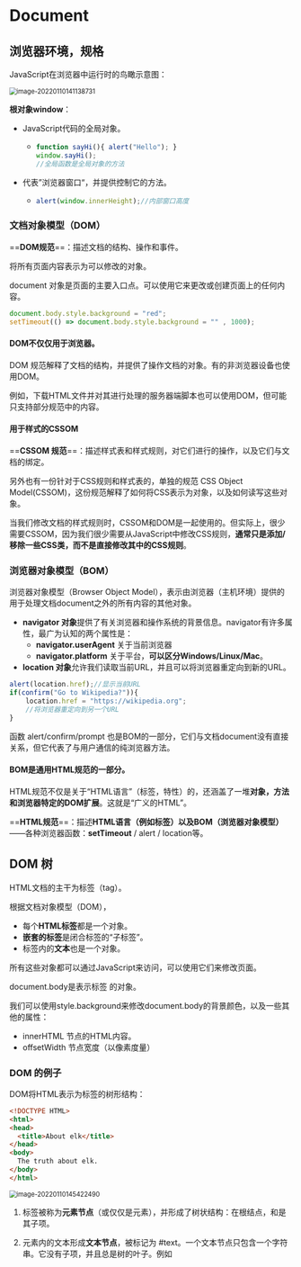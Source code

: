 # Document

## 浏览器环境，规格

JavaScript在浏览器中运行时的鸟瞰示意图：

<img src="C:\Users\Zirina\AppData\Roaming\Typora\typora-user-images\image-20220110141138731.png" alt="image-20220110141138731" style="zoom:80%;" />

**根对象window**：

- JavaScript代码的全局对象。

  - ```js
    function sayHi(){ alert("Hello"); }
    window.sayHi(); 
    //全局函数是全局对象的方法
    ```

- 代表”浏览器窗口“，并提供控制它的方法。

  - ```js
    alert(window.innerHeight);//内部窗口高度
    ```

### 文档对象模型（DOM）

==**DOM规范**==：描述文档的结构、操作和事件。

将所有页面内容表示为可以修改的对象。

document 对象是页面的主要入口点。可以使用它来更改或创建页面上的任何内容。

```js
document.body.style.background = "red";
setTimeout(() => document.body.style.background = "" , 1000);
```

#### DOM不仅仅用于浏览器。

DOM 规范解释了文档的结构，并提供了操作文档的对象。有的非浏览器设备也使用DOM。

例如，下载HTML文件并对其进行处理的服务器端脚本也可以使用DOM，但可能只支持部分规范中的内容。

#### 用于样式的CSSOM

==**CSSOM 规范**==：描述样式表和样式规则，对它们进行的操作，以及它们与文档的绑定。

另外也有一份针对于CSS规则和样式表的，单独的规范 CSS Object Model(CSSOM)，这份规范解释了如何将CSS表示为对象，以及如何读写这些对象。

当我们修改文档的样式规则时，CSSOM和DOM是一起使用的。但实际上，很少需要CSSOM，因为我们很少需要从JavaScript中修改CSS规则，**通常只是添加/移除一些CSS类，而不是直接修改其中的CSS规则**。

### 浏览器对象模型（BOM）

浏览器对象模型（Browser Object Model），表示由浏览器（主机环境）提供的用于处理文档document之外的所有内容的其他对象。

- **navigator 对象**提供了有关浏览器和操作系统的背景信息。navigator有许多属性，最广为认知的两个属性是：
  - **navigator.userAgent** 关于当前浏览器
  - **navigator.platform** 关于平台，**可以区分Windows/Linux/Mac**。
- **location 对象**允许我们读取当前URL，并且可以将浏览器重定向到新的URL。

```js
alert(location.href);//显示当前URL
if(confirm("Go to Wikipedia?")){
	location.href = "https://wikipedia.org";
	//将浏览器重定向到另一个URL
}
```

函数 alert/confirm/prompt 也是BOM的一部分，它们与文档document没有直接关系，但它代表了与用户通信的纯浏览器方法。

#### BOM是通用HTML规范的一部分。

HTML规范不仅是关于“HTML语言”（标签，特性）的，还涵盖了一堆**对象，方法和浏览器特定的DOM扩展**。这就是“广义的HTML”。

==**HTML规范**==：描述**HTML语言（例如标签）以及BOM（浏览器对象模型）**——各种浏览器函数：**setTimeout** / alert / location等。



## DOM 树

HTML文档的主干为标签（tag）。

根据文档对象模型（DOM），

- 每个**HTML标签**都是一个对象。
- **嵌套的标签**是闭合标签的“子标签”。
- 标签内的**文本**也是一个对象。

所有这些对象都可以通过JavaScript来访问，可以使用它们来修改页面。

document.body是表示<body>标签 的对象。

我们可以使用style.background来修改document.body的背景颜色，以及一些其他的属性：

- innerHTML 节点的HTML内容。
- offsetWidth 节点宽度（以像素度量）

### DOM 的例子

DOM将HTML表示为标签的树形结构：

```html
<!DOCTYPE HTML>
<html>
<head>
  <title>About elk</title>
</head>
<body>
  The truth about elk.
</body>
</html>
```

<img src="C:\Users\Zirina\AppData\Roaming\Typora\typora-user-images\image-20220110145422490.png" alt="image-20220110145422490" style="zoom:80%;" />

1. 标签被称为**元素节点**（或仅仅是元素），并形成了树状结构：<html>在根结点，<head>和<body>是其子项。

2. 元素内的文本形成**文本节点**，被标记为 #text。一个文本节点只包含一个字符串。它没有子项，并且总是树的叶子。例如<title>标签里有文本“About elk”。

3. 文本节点中的特殊字符：空格和换行符都是完全有效的字符，它们形成**文本节点**并成为DOM的一部分。

   - 所以，例如在上面的例子中，<head>标签中的<title>标签前面包含了一些空格，并且并且该文本变成了一个#text节点（只包含一个换行符和一些空格）

   - 换行符：`↵`（在 JavaScript 中为 `\n`）
   - 空格：`␣`

**只有两个顶级排除项：**

1. 由于历史原因，**\<head>之前**的**空格和换行符**均被忽略。
2. 如果我们在\</body>之后放置一些东西，那么它会**被自动移动到body内**，并处于body中的最下方，**因为HTML规范要求所有内容必须位于\<body>内**。所以\</body>之后不能有空格。

其他情况下，如果文档中有空格，将成为DOM中的文本节点。

没有空格的文本节点：

```js
<!DOCTYPE HTML>
<html><head><title>About elk</title></head><body>The truth about elk.</body></html>
```

<img src="C:\Users\Zirina\AppData\Roaming\Typora\typora-user-images\image-20220110150521309.png" alt="image-20220110150521309" style="zoom:80%;" />

#### 字符串开头/结尾处的空格，以及只有空格的文本节点，通常会被工具隐藏。

与DOM一起使用的浏览器工具，通常不会在文本的开始/结尾显示空格，并且在标签之间也不会显示空文本节点（换行符）。

开发者工具通过这种方式节省屏幕空间。

### 自动修正

如果浏览器遇到格式不正确的HTML，它会在形成DOM时自动更正它。

#### 补充必要的标签

例如，**顶级标签总是\<html>**。

即使它不存在于文档中，也会出现在DOM中，因为浏览器会创建它。对于\<body>也是一样。

如果一个HTML文件中只有一个单词“Hello”，浏览器则会把它**包装到\<html>和\<body>**中，并且会添加所需的**\<head>**。

<img src="C:\Users\Zirina\AppData\Roaming\Typora\typora-user-images\image-20220110151109704.png" alt="image-20220110151109704" style="zoom:80%;" />

#### 添加关闭标签

一个没有关闭标签的文档，将成为一个正常的DOM，因为浏览器在读取标签时会填补缺失的部分。

#### 表格永远有\<tbody>

按照DOM规范，表格必须有\<tbody>，但HTML文本却忽略了它。然后浏览器在创建DOM时，自动创建了\<tbody>

```js
<table id = "table"><tr><td>1</td></tr></table>
```

<img src="C:\Users\Zirina\AppData\Roaming\Typora\typora-user-images\image-20220110151516231.png" alt="image-20220110151516231" style="zoom:80%;" />

### 其他节点类型

除了元素和文本节点外，还有其他的节点类型，如**注释节点：comment node**。

被标记为**#comment**，在两个文本节点之间。

```html
<!DOCTYPE HTML>
<html>
<body>
  The truth about elk.
  <ol>
    <li>An elk is a smart</li>
    <!-- comment -->
    <li>...and cunning animal!</li>
  </ol>
</body>
</html>
```

<img src="C:\Users\Zirina\AppData\Roaming\Typora\typora-user-images\image-20220110152941643.png" alt="image-20220110152941643" style="zoom:80%;" />

**HTML中的所有内容，甚至注释，都会成为DOM的一部分。**

甚至**HTML开头的==<!DOCTYPE…>指令==也是一个DOM节点**，它在DOM树中位于\<html>之前，但我们不会触及那个节点。

**表示整个文档**的**document对象**，形式上也是一个DOM节点。

一共有12种节点类型。实际上，我们通常用到的是其中4种：

1. **document** DOM的入口点。
2. **元素节点** HTML标签，树构建块。
3. **文本节点** 包含文本。
4. **注释** 



### 与控制台交互

**在控制台中获取元素Elements选项卡中的节点。**

1. 
   - 在元素（Elements）选项卡中选择第一个\<li>。
   - 按下Esc 它将在元素（Elements）选项卡下方打开控制台（Console）。
   - 现在最后选中的元素可以通过**$0**来进行操作，上一个选择的是**$1**。
2. 如果存在引用DOM节点的变量，那么我们可以在控制台中使用命令 **inspect(node)** ，来在元素选项卡中查看它。
3. 可以直接在控制台输出DOM节点，如document.body。

## 遍历 DOM

对DOM的所有操作都是以document对象开始。

它是DOM的主“入口点”，从它我们可以访问任何节点。

对象间的链接描述如下：

<img src="C:\Users\Zirina\AppData\Roaming\Typora\typora-user-images\image-20220110155918060.png" alt="image-20220110155918060" style="zoom:80%;" />

### 在最顶层： documentElement 和 body

最顶层的树节点可以直接作为document的属性来使用：

**\<html> = document.documentElement**

最顶层的document节点。

**\<body> = document.body**

**\<head> = document.head**

#### ==document.body的值可能为null==

**脚本无法访问在运行时不存在的元素。**

如果一个脚本是在\<head>中，那么脚本是访问不到document.body元素的，因为浏览器还没有读到它。

> 刚掉的坑，外部引入的js要放在body后面

在DOM中，null意味着不存在。



### 子结点：childNodes，firstChild，lastChild

- **子节点** 对应的是直系的子元素，它们被完全嵌套在给定的元素中。
- **子孙元素** 嵌套在给定元素中的所有元素，包括子元素，子元素的子元素。

**# childNodes **集合列出了所有的==子节点==，包括文本节点。

**# firstChild 和 lastChild **属性是访问第一个和最后一个子元素的快捷方式。

```js
elem.childNode[0] === elem.firstChild
elem.childNodes[elem.childNodes.length - 1] === elem.lastChild
```

**# elem.hasChildNodes()** 用于检查节点是否有子节点。

 

### DOM 集合

**childNodes 是一个集合**，一个**类数组的可迭代对象**，而不是数组。

> 可以使用下标访问，也可以使用for of 迭代（因为提供了所需要的 symbol.iterator 属性），但是不能使用数组方法。

==**可以使用Array.from从集合创建一个真数组。**==

```js
alert(Array.from(document.body.childNodes).filter);//function
```

##### ==DOM集合是只读的==

所有的导航navigation属性都是只读的。

**不能通过类似childNodes[i] = … 的操作来替换一个子节点**。

修改子节点需要使用其他方法。

##### DOM集合是实时的

几乎所有的DOM集合都是实时的。

如果我们保留一个对 **elem.childNodes** 的引用，然后向DOM中添加/移除节点。那么这些节点的更新会自动出现在集合中。

##### 不要使用 for..in 来遍历集合

**for..in 循环遍历的是==所有可枚举的（enumerable）属性==。**

集合中还有一些“额外的”很少被用到的属性，这些属性也是我们不期望得到的。

并且节点将会显示为0,1，…

还有一些属性，如length,item,keys,values,entries,forEach



### 兄弟节点和父节点

兄弟节点（Sibling）是指有同一个父节点的节点。

例如\<head>和\<body>就是兄弟节点。

```html
<html>
  <head>...</head><body>...</body>
</html>
```

- \<body>可以说是\<head>的“下一个”或者“右边”兄弟节点。
- \<head>可以说是\<body>的“前一个”或者“左边”兄弟节点。

**#nextSibling** 下一个兄弟节点。

**#previousSibling** 上一个兄弟节点。

**#parentNode** 访问父节点。

```js
alert(document.body.parentNode === document.documentElement); //true
alert(document.head.nextSibling);//HTMLBodyElement;
alert( document.body.previousSibling); //HTMLHeadElement
```

### 纯元素导航

上面的导航navigation属性引用所有节点。例如，在childNodes中，我们可以看到文本节点，元素节点，甚至是注释节点。

只考虑**元素节点**的导航链接：

<img src="C:\Users\Zirina\AppData\Roaming\Typora\typora-user-images\image-20220110165605823.png" alt="image-20220110165605823" style="zoom:80%;" />

- **children**  仅那些作为**元素节点**的子代的节点
- **firstElementChild，lastElementChild** 第一个和最后一个子元素。
- **previousElementSibling，nextElementSibling** 兄弟元素。
- **parentElement** 父元素。

#### 父节点不是元素的例子：

**根节点 document.documentElement 的父节点为 ==document==**，但document不是一个元素节点。

```js
alert(document.documentElement.parentNode);// document
alert(document.documentElement.parentElement);// null
```

因为根节点document.documentElement的父节点是document。但document不是一个元素节点。

当我们想从任意节点 elem到 \<html>，而不是到document时：

```js
//向上，直到<html>
while(elem = elem.parentElement){
	alert(elem);
}
```

| 对于所有节点    | 仅对于元素节点         |
| --------------- | ---------------------- |
| parentNode      | parentElement          |
| childNodes      | children               |
| firstChild      | firstElementChild      |
| lastChild       | lastElementChild       |
| previousSibling | previousElementSibling |
| nextSibling     | nextElementSibling     |



### 表格

某些类型的DOM元素可能会提供特定于其类型的其他属性。

**#\<table> 元素支持(除了上面给出的，)以下这些属性：**

- **table.rows**  \<tr>元素的**集合**。
- **table.caption/tHead/tFoot** 引用元素\<caption>，\<thead>,\<tfoot>。
- **table.tBodies**  \<tbody>元素的**集合**(根据标准还有很多元素，但是这里至少会有一个，即使没有被写在HTML源文件中，浏览器也会将其放入DOM中）。

**#\<thead>,\<tfoot>,\<tbody>元素提供了 rows 属性**

- **tbody.rows** 表格内部\<tr>元素的集合。

**#\<tr>**

- **tr.cells** 在给定的 \<tr> 中的 **\<td> 和 \<th> 单元格的集合**。 
- **tr.sectionRowIndex**  给定的\<tr> 在封闭的 \<thead>/ \<tbody>/\<tfoot> 中的位置（索引）。
- **tr.rowIndex**  在整个表格中\<tr>的编号（包括表格的所有行）。

<img src="C:\Users\Zirina\AppData\Roaming\Typora\typora-user-images\image-20220110174910868.png" alt="image-20220110174910868" style="zoom:80%;" /><img src="C:\Users\Zirina\AppData\Roaming\Typora\typora-user-images\image-20220110174929284.png" alt="image-20220110174929284" style="zoom:80%;" />

**#\<td>和\<th>**

- **td.cellIndex** 在封闭的\<tr>中单元格的编号。

```js
let td = table.rows[0].cells[1];
//第一行+第二列
td.style.backgroundColor = //一些修改
```

## 搜索：getElement\*，querySelector*

### document.getElementById 或只使用id

```js
let elem = document.getElementById('elem');
```

此外，还有一个通过id命名的全局变量，它引用了元素

```js
elem.style.background = "red";//直接使用，elem是对带有"id=elem"的DOM元素的引用
```

如果id内有连字符，例如“elem-content”，它不能成为一个变量。当我们可以通过方括号访问：

```js
window['elem-content'].style...
```

**除非我们声明一个具有相同名称的JavaScript变量，否则它具有优先权**。

##### 请不要使用以id命名的全局变量来访问元素

在实际开发中，document.getElementById是首选。

##### id 必须是唯一的

在文档中，只能有一个元素带有给定的id。

如果有多个元素都带有同一个id，那么使用它的方法的行为是不可预测的，例如 document.getElementById可能会随机返回其中一个元素。

##### 只有document.getElementById

不存在 anyElem.getElementById，**方法只能被在document对象上调用**，会在整个文档中查找给定的id。

### querySelectorAll

最通用的方法为 elem.querySelectorAll(css)，它返回elem中与给定**CSS选择器**匹配的所有元素。

查找所有为最后一个子元素的\<li>元素

```js
let elem = document.querySelectorAll('ul > li:last-child');
```

##### 也可以使用伪类

CSS选择器的伪类，如:hover和:active也都是被支持的。

**document.querySelectorAll(‘:hover’)**将会返回**鼠标指针现在已经结束的**元素的集合。（==**按嵌套顺序**==，从最外层\<html>到嵌套最多的元素）

### querySelector

elem.querySelector(css) 调用会返回给定CSS选择器的第一个元素。

结果与elem.querySelectorAll(css)[0]相同，但后者会查找所有元素，并从中选取一个，而**elem.querySelector只会查找一个**，因此它在速度上更快，并且写起来更短。

### matches

elem.matches(css)**不会查找**任何内容，

它只会**检查elem是否与给定的CSS选择器匹配**。

返回true或false。

当我们遍历元素并试图过滤那些我们感兴趣的元素时，这个方法会很有用。

```js
for(let elem of document.body.children){
	if(elem.matches('a[href$="zip"]')){
    alert("The archive reference:" + elem.href);
  }
}
```

> $=xx 搜索href为以xx结尾的值的元素
>
> ^= xx 以xx开头
>
> = 全等
>
> *= 关键字搜索

### closest

元素的祖先是：父级，父级的父级，…。祖先们一起组成了从元素到顶端的父级链。

**elem.closest(css)** 方法会**查找与CSS选择器匹配的最近的祖先。**

==**elem自己也会被搜索。**==

方法closest在元素中得到了提升，并检查每个父级。如果它与选择器匹配，**则停止搜索**并返回该祖先。

```html
<h1>Contents</h1>

<div class="contents">
  <ul class="book">
    <li class="chapter">Chapter 1</li>
    <li class="chapter">Chapter 1</li>
  </ul>
</div>

<script>
let chapter = document.querySelector(".chapter");//LI

alert(chapter.closest('.book'));//UL
alert(chapter.closest('.contents'));//DIV
alert(chapter.closest('h1'));//null
</script>
```

### getElementsBy*

还有其他通过标签、类等查找节点的方法。

如今，它们大多成为了历史。

- **elem.getElementsByTagName(tag)** 查找具有给定标签的元素，并返回它们的==**集合**==。
  - tag的参数也可以是表示“任何标签”的**通配符“*”**。
- **elem.getElementsByClassName(className)** 返回具有给定**CSS类**的元素。
- **==document==.getElementsByName(name)** 返回在**文档范围**内具有**给定name特性**的元素。很少使用。

```js
let inputs = document.getElementsByTagName('input');
for(let input of inputs){
  alert(input.value + ':' + input.checked);  //xxx: true
}
```

#### 都是返回集合！

### 实时的集合

所有的 **“getElementsBy\*”** 方法都会返回一个**实时**的集合。这样的集合会在文档发生更改时自动更新。

```html
<div>First div</div>
<script>
  let divs = document.getElementsByTagName('div');
  alert(divs.length); // 1
</script>
<div>Second div</div>
<script>
  alert(divs.length); // 2
</script>
```

- 第一个脚本创建了对\<div>的集合的引用。
- 在第二个脚本中，浏览器又遇到了一个\<div>，因此长度+1。

相反，==**querySelector** 返回的是一个**静态**的集合==，就像元素的固定数组。

```html
<div>First div</div>
<script>
  let divs = document.querySelectorAll('div');
  alert(divs.length); // 1
</script>
<div>Second div</div>
<script>
  alert(divs.length); // 1
</script>
```

| 方法名                 | 搜索方式     | 能否在元素上调用 | 实时？ |
| ---------------------- | ------------ | ---------------- | ------ |
| querySelector          | CSS-selector | √                | -      |
| querySelectorAll       | CSS-selector | √                | -      |
| getElementById         | id           | 否               | √      |
| getElementsByName      | name         | **否**           | √      |
| getElementsByTagName   | tag or ‘*‘   | √                | √      |
| getElementsByClassName | class        | √                | √      |



### 另一种用来检查子级和父级之间关系的方法：

如果**elemB在elemA内（是elemA的后代）**，

或者**elemA==elemB**，

**elemA.contains(elemB)**将返回true。



## 节点属性：type，tag 和 content

### DOM 节点类

不同的 DOM 节点有不同的属性。

- \<a>标签对应的元素节点具有链接相关的属性
- \<input> 相对应的元素节点具有与输入相关的属性。

文本节点 和 元素节点 对应的DOM节点之间也存在共有的属性和方法，因为所有类型的 DOM 节点都形成了一个单一层次的结构（single hierarchy）。

每个 DOM 节点都属于相应的内建类。

层次结构（hierarchy）的根节点是 EventTarget，

Node 继承自它，其他 DOM 节点继承自 Node。

<img src="C:\Users\Zirina\AppData\Roaming\Typora\typora-user-images\image-20220113155300466.png" alt="image-20220113155300466" style="zoom:80%;" />



- **EventTarget** 是根的**抽象类**，该类的对象从未被创建。
  - 作为一个基础，使所有的 DOM 节点都支持所谓的事件 event。
- **Node** 也是一个**抽象类**，该类的对象从未被创建。
  - 充当 DOM 节点的基础，提供**树的核心功能**： parentNode，nextSibling，childNodes 等（都是 getter）。
  - 但有一些继承自它的具体的节点类：
    - 文本节点的 Text
    - 元素节点的 Element
    - 更多异域类（exotic） 如注释节点的 comment
- **Element** 是 DOM 元素的基本类
  - 提供了**元素**级的导航（navigation）： nextElementSibling ，children
  - 提供**搜索方法**：getElementsByTagName，querySelector
  - 充当更多特定类的基本类：**SVGElement**，**XMLElement** 和 **HTMLElement**。
- **HTMLElement** 最终是所有 HTML 元素的基本类，各种 HTML 元素均继承自它：
  - **HTMLInputElement**  \<input> 元素的类
  - **HTMLBodyElement** \<body> 元素的类
  - **HTMLAnchorElement** \<a> 元素的类
  - 每个标签都有自己的类，这些类可以提供特定的属性和方法。

因此，给定节点的全部属性和方法都是继承的结果。

并且都继承自 Object ，因此像 hasOwnProperty 这样的“普通对象” 方法也是可用的。

我们可以通过回调来查看 DOM 节点类名，因为对象通常都具有 constructor 属性。

引用类的 constructor，constructor.name 就是它的名称。

```js
alert(document.body.constructor.name); // HTMLBodyElement
```

 或者我们可以对其使用 toString 方法：

```js
alert( document.body );// [object HTMLBodyElement]
```

还可以使用 instanceof 来检查继承：

```js
alert( document.body instanceof HTMLBodyElement);
alert( document.body instanceof HTMLElement);
alert( document.body instanceof Element);
alert( document.body instanceof Node);
alert( document.body instanceof EventTarget);
```

在浏览器中可以使用 console.dir(elem) 输出元素来查看。

#### 规范中的 IDL

在规范中， DOM 类不是使用 JavaScript 来描述的，而是一种特殊的 **接口描述语言**（Interface description language ， IDL)

在 IDL 中，所有属性以其类型开头。 例如 DOMString 和 boolean 。

<img src="C:\Users\Zirina\AppData\Roaming\Typora\typora-user-images\image-20220114004415750.png" alt="image-20220114004415750" style="zoom:80%;" />

### “nodeType” 属性

**nodeType** 属性提供了另一种过时的用来获取 DOM 节点类型的方法。

它有一个数值型值：

- 对于元素节点 elem.nodeType == 1,
- 对于文本节点 elem.nodeType == 3,
- 对于 document 对象 elem.nodeType == 9

```html
<body>
  <script>
  let elem = document.body;
    
    alert(elem.nodeType); // 1 => element
    alert(elem.firstChild.nodeType) // 3 => text
    alert(document.nodeType); // 9
  </script>
</body>
```

现在，我们可以使用 **instanceof** 和**其他基于类**的检查方法来查看节点类型，但有时 nodeType 可能更简洁，我们只能获取 nodeType 而不能修改它。

### 标签：nodeName 和 tagName

给定一个 DOM 节点 ，我们可以从 nodeName 或者 tagName 属性中读取它的标签名：

```js
alert(document.body.nodeName);//BODY
alert(document.body.tagName);//BODY
```

- tagName 属性仅适用于 Element 节点，该属性起源于 Element 类。
- nodeName 属性为任意 Node 定义：
  - 对于元素，它的意义和 tagName 相同。
  - 对于其他节点类型（ comment，text 等），它拥有一个对应节点类型的字符串。

```html
<body><!-- comment -->
  <script>
  	// for comment
    alert( document.body.firstChild.tagName ); // undefined
    alert( document.body.firstChild.nodeName ); // #comment
    
    // for document
    alert( document.tagName ); // undefined
    alert( document.nodeName ); // #document
  </script>
</body>
```

如果是处理元素，那么两种方法没有区别。

#### 标签名始终是大写的，除非在 XML 模式下

浏览器有两种处理文档（document）的模式： HTML 和 XML。

通常，HTML 模式用于网页。

只有当浏览器接收到带有 header **Content-Type: application/xml+xhtml** 的 XML-document 时，XML 模式才会被启用。

**在 HTML 模式下， tagName / nodeName 始终是大写的**：是 BODY 而不是\<body> / \<BoDy>

**在 XML 模式下，大小写保持原样。**

### innerHTML : 内容

innerHTML 属性允许将元素中的 HTML 获取为 **字符串形式 **。

我们可以修改它，因此它是更改页面的有效方式之一。

```html
<body>
  <p>A paragraph</p>
  <div>A div</div>
  
  <script>
  	alert( document.body.innerHTML); 
    document.body.innerHTML = 'The new BODY!';
  </script>

</body>
```

- 如果插入的 HTML 是无效的，浏览器会修复我们的错误，如添加闭合标签。
- 如果插入 JavaScript 脚本，它不会执行。

#### innerHTML += 会进行完全重写

可以使用 elem.innerHTML += “more html” 将 HTML 附加到元素上。

但我们所做的不是附加内容，而是完全重写。

- 移除旧的内容。
- 将新旧结合出的内容写入。

==**因为内容重写，因此所有的图片或其他资源都将重写加载。**==

- 如果内容较多，页面重载的过程很容易被看见。
- 如果有文本被鼠标选中了，那么大多数浏览器都会在重写 innerHTML 时删除选定状态。
- 如果有一个带用户输入内容的文本的\<input> ，那么输入的文本将被移除。

### outerHTML：元素的完整 HTML

outerHTML 属性包含了元素的完整HTML。

等同于 元素本身 + 元素的 innerHTML。

```html
<div id = "elem">
  Hello <b>World</b>
</div>
<script>
	alert(elem.outerHTML); //<div id = "elem">Hello <b>World</b></div>
</script>
```

 **与 innerHTML 不同，写入 outerHTML 不会改变==元素==。而是在 ==DOM== 中替换它。**

```html
<div>Hello, World!</div>

<script>
	let div = document.querySelector('div');
	div.outerHTML = "<p>A new element</p>";
	alert(div.outerHTML);//<div>Hello, World!</div>
</script>
```

在外部文档（DOM）中，**我们可以看到的是新的内容**。而旧的 div 变量并没有发生改变。

outerHTML 赋值不会修改 DOM 元素，即在 HTML 中被引用的元素对象。而是将其从 DOM 中删除，并在其位置插入新的 HTML 。

-  div 被从文档（document）中移除。
- 另一个 HTML 片段被插入其位置。
- div 仍拥有其旧的值。即引用的对象仍然存在，但不在 HTML 中。新的 HTML没有被赋值给任何变量。

我们可以向 elem.outerHTML 写入内容，但要记住，它不会改变我们所写的元素对象。我们可以通过查询 DOM 来获取对新元素的引用。

### nodeValue/data：文本节点内容

**innerHTML** 属性仅对元素节点有效。

其他节点类型，例如文本节点，具有它们的对应项：nodeValue 和 data 属性。这两者在实际使用中几乎相同。

```html
<body>
  Hello
  <!-- Comment -->
  <script>
  	let text = document.body.firstChild;
    alert(text.data); // Hello
    
    let comment = text.nextSibling;
    alert(comment.data); // Comment
  </script>
</body>
```

我们可以通过 data / nodeValue 读取和修改它们。

读取和修改注释：有时开发者会将信息或模板说明嵌入到 HTML 的注释中：

```html
<!-- if isAdmin -->
	<div>Welcome, Admin!</div>
<!-- /if -->
```

然后 JavaScript 可以从 data 属性中读取它，并处理嵌入的指令。

### textContent：纯文本

textContent 提供了对元素内 **文本** 的访问权限：仅文本，去掉所有\<tags>

```html
<div id = "news">
  <h1>HeadLine!</h1>
  <p>Martians attack people!</p>
</div>

<script>
	alert(news.textContent);
	// Headline! Martians attack people!
</script>
```

用到这样的文本读取的场景非常少，但写入 textContent 非常有用。

因为它允许以安全方式写入文本。

- **使用 innerHTML** 我们将其作为 HTML 插入，带有所有的 HTML 标签。
- **使用 textContent** 我们将其作为文本插入，所有符号都按字面意义处理。

### “hidden” 属性

“hidden” 特性（attribute） 和 DOM 属性（property）指定元素是否可见。

我们可以在 HTML 中使用它，或者使用 JavaScript 对其进行赋值，如下所示：

```html
<div hidden>With the attribute "hidden"</div>
<div id = "elem">JavaScript assigned the property "hidden"</div>

<script>
	elem.hidden = true;
</script>
```

从技术上说，hidden 和 style = “display:none” 做的是相同的事。

blinking 元素：

```html
<div id = "elem">A blinking element</div>
<script>
	setIntervel(() => elem.hidden = ! elem.hidden , 1000);
</script>
```

### 更多属性

DOM 元素还有其他属性，特别是那些依赖于 class 的属性。

- value — \<input> \<select> \<textarea> 的 value。
- href — \<a> 的 href。
- id — 所有元素（HTMLElement）的 “id”特性的值。

```html
<input type = "text" id = "elem" value = "value">
<script>
	alert(elem.type); // text
	alert(elem.id); // elem
	alert(elem.value); // value
</script>
```



## 特性 Attributes 和属性 properties

浏览器加载页面时会读取 / 解析 HTML 并从中生成 DOM 对象。

对于元素节点，大多数标准的 HTML 特性会自动变成 DOM 对象的属性。

如果标签是 **\<body id = “page">**，那么 DOM 对象就会有 **body.id = “page”**。

但是 特性 与 属性 的映射关系不是一一对应的。

### DOM 属性

除了内建的 DOM 属性，我们可以添加自己的。

DOM 节点是常规的 JavaScript 对象。

**我们可以创建新的属性 / 方法 ，还可以修改内建属性的原型。**

```js
document.body.myData = {
	name:'Caesar',
	title:'Imperator'
};

alert(document.body.myData.title);
```

```js
document.body.sayTagName = function() {
	alert(this.tagName);
}
document.body.sayTagName();
```

```js
Element.prototype.sayHi = function(){
	alert(`Hello, I'm ${this.tagName}`);
};

document.documentElement.sayHi(); // Hello, I'm HTML
document.body.sayHi();// Hello, I'm BODY
```

所以，DOM 属性和方法的行为就像常规的 JavaScript 对象一样。

- 它们可以有很多值
- 是**大小写敏感**的



## HTML 特性

在 HTML 中，标签可能拥有特性（attribute）。

当浏览器解析 HTML 文本，并根据标签创建 DOM 对象时，浏览器会辨别 **标准的** 特性并以此创建 DOM 属性。

所以，当一个元素有 id 或其他标准的特性，那么就会**生成对应的 DOM 属性**。但是**非 标准的** 特性则不会。

```html
<body id = "test" something = "non-standard">
  <script>
  	alert(document.body.id); // test
    alert(document.body.something); // undefined
  </script>
</body>
```

不同类型的元素，其具有的标准特性不同。

例如 “type” 是 \<input> 的一个标准的特性，但对于 \<body> 来说则不是。

因此，如果一个特性不是标准的，那么就没有相对应的 DOM 属性。

**所有的特性都可以通过以下方法进行访问：**

- **elem.hasAttribute(name) **— 检查特性是否存在。
- **elem.getAttribute(name) **— 获取这个特性值。
- **elem.setAttribute(name,value) **— 设置这个特性值。
- **elem.removeAttribute(name)** — 移除这个特性。

这些方法操作的实际上是 **HTML 中的内容**。

- **elem.attributes** 读取所有特性：
  - 属于**内建 Attr 类**的对象的**集合**，具有 **name** 和 **value** 属性。
  - 是**可迭代对象**。

```html
<body something="non-standard">
  <script>
    alert(document.body.getAttribute('something')); 
  </script>
</body>
```

HTML 特性有以下几个特征：

- 它们的名字是**大小写不敏感的**。 id 和 ID 相同。
  - 可以使用含大写字符的字符串作为 get/setAttribute 的参数，会找到/写入对应小写字母的特性。 
- 它们的值总是**字符串类型**的。
  - 一般而言，写入特性的值会变为字符串。
- 所有特性，包括我们自己设置的，在 **outerHTML 中都是可见**的。

### 属性 — 特性同步

当一个标准的特性被改变，对应的属性也会自动更新（除了几个特例），反之亦然。

```html
<input>
<script>
	let input = document.querySelector('input');
  // 特性 => 属性
  input.setAttribute('id','id');
  alert(input.id); // id
  
  // 属性 => 特性
  input.id = 'newId';
  alert(input.getAttribute('id')); // newId
</script>
```

- input.value 只能从特性同步到属性，反过来则不行：

  - ```html
    <input>
    <script>
    	let input = document.querySelector('input');
    	
      input.setAttribute('value','text');
      alert(input.value); // text
      
      input.value = 'newValue';
      alert(input.getAttribute('value')); // text （没有更新）
    </script>
    ```

  - > 这个 attribute 中的 input 的 value 相当于一个 **value 的默认值**。
    >
    > 不论是**用户在 input 中输入了值**，还是**开发者使用 JavaScript 对 input 的 value 进行赋值**，这个 input 的 attribute 是不会跟着变的。（DOM 元素的 属性不能同步到 HTML 特性！）
    >
    > 而在 input 的显示上是会**优先显示特性 property**，所以 attribute 中的 value 值就相当于一个**默认值**而已。

  - 用户行为可能导致 value 更改，然后在这些操作之后，想从 HTML 中恢复“原始值”，该值就会在特性中。

### DOM 属性是多类型的

DOM 属性不总是字符串类型的。

1. input.checked 属性

   - ```html
     <input id = "input" type = "checkbox" checked> checkbox
     
     <script>
     	alert(input.getAttribute('checked')); // 特性值是 空字符串
       alert(input.checked); // 属性值是 true
     </script>
     ```

2. style 特性是字符串类型的，但 style 属性是一个对象：

   - ```html
     <div id = "div" style = "color:red;font-size:120%">
       Hello
     </div>
     
     <script>
       // 字符串
     	alert(div.getAttribute('style')); // color:red;font-size:120%
       // 对象
       alert(div.style); // [object CSStyleDeclaration]
       alert(div.style.color); // red
     </script>
     ```

大多数 DOM 属性都是字符串类型的。

有一种非常少见的情况，即使一个 DOM 属性是字符串类型的，它可能和 HTML 特性也是不同的。

- href DOM 属性一直是一个 **完整的 URL**。即使该特性包含一个相对路径或包含一个 **#**

  - ```html
    <a id = "a" href = "#hello">link</a>
    <script>
      //特性
    	alert(a.getAttribute('href'));// #hello
      //属性
      alert(a.href); // http://site.com/page#hello 形式的完整 URL
      
    </script>
    ```

如果我们需要 href 特性的值，或者其他与 HTML 中所写的完全相同的特性，则可以使用 **getAttribute**。

### 非标准的特性，dataset

非标准的特性 可以用于 将自定义的数据 从 HTML 传递至 JavaScript，或者用于为 JavaScript 标记 HTML 元素。

```html
<div show-info = "name"></div>
<div show-info = "age"></div>

<script>
	let user = {
    name:"Pete",
    age:25
  };
  
  for(let div of document.querySelectorAll('[show-info]')){
    let field = div.getAttribute('show-info');
    div.innerHTML = user[field];
  }
</script>
```

还可以用来设置元素的样式。

```html
<style>
.order[order-state = "new"]{	color:green;	}
.order[order-state = "pending"]{	color:blue;	}
.order[order-state = "canceled"]{	color:red;	}
</style>

<div class = "order" order-state = "new">
  A new order.
</div>
<div class="order" order-state="pending">
  A pending order.
</div>
<div class="order" order-state="canceled">
  A canceled order.
</div>
```

相比于创建三个class，使用特性值将更容易管理，并且可以轻松地更改状态，比删除旧的或者添加一个新的类要简单一些。

为了避免 HTML 发展一些自定义的特性名出现在标准中，存在 data-* 特性。

**所有以“data-”开头的特性均被保留供程序员使用。**

它们可以在 **dataset** 属性中使用。

```html
<body data-about = "Elephants">
<script>
 	alert(document.body.dataset.about); // Elephants 
</script>
```

像 data-order-state 这样的多词特性可以以驼峰式进行调用：dataset.orderState。

使用 data-* 特性是一种合法且安全的传递自定义数据的方式。

我们不仅可以读取数据，还可以修改数据属性。然后 CSS 会更新相应的视图。



## 修改文档（document）

 ### 创建一个元素

- **document.createElement(tag)**

  - 用给定**标签**（字符串）创建一个新的 **元素节点（element node）**

  - ```js
    let div = document.createElement('div');
    ```

- **document.createTextNode(text)**

  - 用给定文本创建一个 **文本节点**

  - ```js
    let textNode = document.createTextNode('Here I am');
    ```

### 插入方法

- **node.append(…nodes or strings)**
  - 在 node **末尾** 插入节点或字符串。
- **node.prepend(…nodes or strings)**
  - 在 node **开头** 插入节点或字符串。
- **node.before(…nodes or strings)**
  - 在 node **前面 **插入节点或字符串。
- **node.after(…nodes or strings)**
  - 在 node **后面** 插入节点或字符串。
- **node.replaceWith(…nodes or strings)**
  - 将 node 替换为 给定的节点或字符串。

可以插入任意的 DOM 节点列表，或文本字符串（会被**自动转换为文本节点**）。

<img src="C:\Users\Zirina\AppData\Roaming\Typora\typora-user-images\image-20220115144422466.png" alt="image-20220115144422466" style="zoom:80%;" />

这些方法可以在 **单次调用** 中插入多个 节点列表 和 文本片段。

```html
<div id = "div"></div>
<script>	
	div.before('<p>Hello</p>',document.createElement('hr'));
</script>
```

==**插入的文字都将作为文本节点插入，而不是 HTML 代码**==。

因此像 <、> 这样的符号都将会被转义处理来保证正确的显示。

因此只能用来插入 **DOM节点 或 文本片段** 。

### 插入 HTML 片段：insertAdjacentHTML / Text / Element

- **elem.insertAdjacentHTML(where, html)**
  - 该方法第一个参数是代码字（code word) 指定相对于 elem 插入的位置。
    - **“beforebegin”** 将 html 插入到 elem 之前，
    - **“afterbegin”** 将 html 插入到 elem 的开头，
    - **“beforeend”** 将 html 插入到 elem 的末尾，
    - **“afterend”** 将 html 插入到 elem 之后，
  - 第二个参数是 HTML 字符串，该字符串会被 **作为 HTML** 插入
  - <img src="C:\Users\Zirina\AppData\Roaming\Typora\typora-user-images\image-20220115150003539.png" alt="image-20220115150003539" style="zoom:80%;" />
- **elem.insertAdjacentText(where,text)**
  - 将 text 字符串作为文本插入而不是作为 HTML。
- **elem.insertAdjacentElement(where,elem)**
  - 插入一个元素

后面两个方法的存在主要是为了使语法 “统一”。

实际上，大多数时候只使用 **insertAdjacentHTML**。

因为对于元素 和 文本，我们有 append / prepend / before / after 方法。

### 节点移除：node.remove()

**node.remove()**

==**如果我们将一个元素移动到另一个地方，则无需从原来的位置中删除。**==

例如，进行元素交换：

```html
<div id = "first">First</div>
<div id = "second">Second</div>
<script>
  // 无需调用 remove
	second.after(first);
</script>
```

<img src="C:\Users\Zirina\AppData\Roaming\Typora\typora-user-images\image-20220115151015977.png" alt="image-20220115151015977" style="zoom:80%;" />

### 克隆结点：cloneNode

获取一个类似的元素，我们可以通过创建一个函数，将代码放在其中，另外一种方法是克隆现有的 div。

当有一个很大的元素时，克隆的方式可能更快更简单。

- **elem.cloneNode(true)** —创建一个元素的**深克隆**。
  - 具有所有的**特性（attribute）**和**子元素**。
- **elem.cloneNode(false)** 
  - 克隆不包括 **子元素**

```js
let div2 = div.cloneNode(true); // 克隆
div2.querySelector('strong').innerHTML = '...'; // 修改克隆
div.after(div2); // 插入克隆节点
```

### DocumentFragment

DocumentFragment 是一个特殊的 **DOM 节点**，用作来**传递节点列表的包装器（wrapper）**。

我们可以向其附加其他节点，但是当我们将其插入某个位置时，则会插入其内容，DocumentFragment则会与位置的父节点融为一体。

```html
<ul id = "ul"></ul>
<script>
	function getListContent(){
    let fragment = new DocumentFragment();
    for(let i = 1 ;i <= 3 ; i++){
      let li = document.createElement('li');
      li.append(i);
      fragment.append(li);
    }
    return fragment;
  }
  
  ul.append(getListContent());
</script>
```

最后一行我们附加的 DocumentFragment 与ul 融为一体了。

```html
<ul>
  <li>1</li>
  <li>2</li>
  <li>3</li>
</ul>
```

DocumentFragment 很少被显式使用。因为如果可以返回一个节点数组，就没有必要附加到特殊类型的节点上：

```html
<ul id = "ul"></ul>
<script>  
  function getListContent(){    
    let result = []; 
    for(let i = 1 ;i <= 3 ; i++){     
      let li = document.createElement('li');      
      li.append(i);     
      result.push(li);    
    }   
    return result; 
  }   
  ul.append(...getListContent());
</script>
```

不过 DocumentFragment 上面还有一些概念，例如 template 元素。



### 老式的 insert / remove 方法

- **parentElem.appendChild(node)**

  - 将 node 附加为 parentElem 的**最后一个子元素**。

  - ```html
    <ol id="list">
      <li>0</li>
      <li>1</li>
      <li>2</li>
    </ol>
    <script>
    	let newLi = document.createElement('li');
      newLi.innerHTML = 'Hello,world';
      
      list.appendChild(newLi);
    </script>
    ```

- **parentElem.insertBefore(node,nextSibling)**

  - 在 parentElem 的 nextSibling 前插入 node。

  - ```html
    <ol id="list">
      <li>0</li>
      <li>1</li>
      <li>2</li>
    </ol>
    <script>
    	let newLi = document.createElement('li');
      newLi.innerHTML = 'Hello,world';
      
      list.insertBefore(newLi,list.children[1]);
    </script>
    ```

  - 将 newLi 插入为第一个元素：list.insertBefore(newLi，list.firstChild);

- **parentElem.replaceChild(node,oldChild)**

  - 将 parentElem 的 **后代** 中的 oldChild 替换为 node。

- **parentElem.removeChild(node)**

  - 从 parentElem 中删除 **后代**节点node

所有这些方法都会**返回 插入/删除 的节点**。

### document.write

非常古老的向网页添加内容的方法：document.write。

语法如下：

```html
<p>Somewhere in the page...</p>
<script>
	document.write('<b>Hello from JS</b>');
</script>
<p>The end</p>
```

调用 document.write(html) 意味着将 html 就地马上 写入页面。

html字符串可以是动态生成的，因此它很灵活。我们可以使用JavaScript 创建一个完整的页面并对其进行写入。

这个方法来自于没有 DOM ，没有标准的上古时期。

由于以下重要的限制，现代脚本中很少看到它：

**document.write 调用只在==页面加载时==工作。**

如果我们稍后调用它，那么**现有文档内容将被擦除**。

因此，它在加载完成阶段是不可用的。

它有一个好处，从技术上说，当在浏览器正在读取 传入的HTML 时调用 document.write 方法，它直接被写入到页面文本中，而此时 DOM 尚未构建。

**所以它运行起来非常快，不涉及 DOM 修改**。

因此，如果我们需要向 HTML 动态地添加大量文本，并且我们正处于页面加载阶段，并且速度很重要，那么它可能会有帮助。



### 任务

#### createTextNode vs innerHTML vs textContent

向一个空 DOM 元素 elem 中插入字符串 text时

- elem.append(document.createTextNode(text)) 
- elem.textContent = text 
- alem.append(text)

做的是相同的事情， 都是作为文本插入。

- elem.innerHTML(text)
- elem.insertAdjacentHTML(“afterbegin”,text) 

都是作为 HTML 片段插入。



#### 清除元素

错误做法：

```js
function clear(elem){
	for(let i = 0 ;i < elem.childNodes.length ; i++){
    elem.childNodes[i].remove();
  }
}
```

这是行不通的，因为调用 remove() 会从**首端开始移除 **elem.childNodes 集合中的元素。

然后，原先第二个元素的索引会变为 0。

因此，元素每次都从索引 0 开始。但 i 持续增加，因此元素会被跳过。

**使用 for..of 循环的结果也跟上面一样**。（ 因为 for..of 使用的是Symbol.iterator 本质上也是依靠索引的持续增加 ）

**正确的做法**：

```js
function clear(elem){
	while(elem.firstChild){
		elem.firstChild.remove();
	}
}
```

```js
function clear(elem){
	elem.innerHTML = '';
}
```

#### \<table>\</table>中不允许直接出现文本

```html
<table id = "table">
  aaa
  <tr>
  	<td>Test</td>
  </tr>
</table>

<script>
	alert(table);
  table.remove();//但是 aaa 仍然会存在于文本中
</script>
```

浏览器会自动修复错误的 HTML，

根据规范，\<table>\</table>中只允许特定于表格的标签。（如 td tr th），不允许直接出现文本，因此，aaa 被添加到了\<table>的前面。

#### 向元素节点中的内容附加文本

```js
elem.firstChild.data/nodeValue += "other value"
```

firstChild 可能为文本节点。

**文本节点没有 innerHTML 属性。**

也不能直接使用elem.firstChild += 

**因为所有的导航属性都是只读的。**

#### 将 HTML 插入到列表之中

\<li>2\</li>\<li>3\</li>

像这样的一个字符串中包含多个 Element ，应该使用 elem.insertAdjacentHTML(html)

### 对表格根据某一列进行排序

```js
function sortTable(table){
	let sortedRows = Array.from(table.tBodies[0].rows);
	sortedRows.sort((row1,row2)=> row1.cells[0].innerHTML.localeCompare(row2.cells[0].innerHTML))
  table.tBodies[0].append(...sortedRows)
}
```

- 使用 Array.from 来将获取到的\<tr>集合(**使用 table.tBodies[0].rows**)转换为数组
- 使用数组方法 sort
- 比较器使用 str1.localeCompare(str2)
- 将排序好的 tr 数组 追加回表格中，在交换位置时，原来位置的tr会自动被从旧位置删除。

## 样式和类

JavaScript 既可以修改 html attribute 中的 style，也可以修改类。

相较于将样式写入 style 属性，我们应该首选通过 CSS 类的方式来添加样式。仅当类“无法处理”时，才选择使用 style 属性的方式。

如果我们动态地计算元素的坐标，并希望通过 JavaScript 来设置它们，

那么使用 style 是可以接受的。

```js
elem.style.left = left;
elem.style.top = top;
```

### className 和 classList

在很久以前，JavaScript 有一个限制：像 “class” 这样的保留字不能用作对象的属性。

因此，对于类，引入了“className”。

elem.className 对应于 “class” 特性（attribute）。

```html
<body class = "main page">
  <script>
  	alert(document.body.className); // main page
  </script>
</body>
```

如果我们对 elem.className 进行赋值，它将**替换类中的整个字符串**。

但通常我们希望添加 / 删除单个类。

**elem.classList** 是一个特殊的对象，它具有 add / remove / toggle ==**单个类**==的方法。

```html
<body class = "main page">
	<script>
  	document.body.classList.add('article');
    alert(document.body.className); // main page article
  </script>
</body>	
```

- elem.classList.**add/remove(class)** — 添加/移除类。
- elem.classList.**toggle(class)** — 如果类不存在就添加类，存在就移除它。
- elem.classList.**contains(class)** — 检查给定类，返回 true / false。

**classList **是可迭代的。因此，可以使用 let..of 列出所有类。

```html
<body class = "main page">
  <script>
  	for(let name of document.body.classList){
      alert(name);
    }
  </script>
</body>
```

### 元素样式

elem.style 属性是一个对象。对应于 “style” 特性中所写的内容。

elem.style.width = “100px” 等价于 在 style 特性中有一个 width:100px 的字符串。

对于**多词属性**，使用驼峰式：

```js
background-color  => elem.style.backgroundColor
z-index           => elem.style.zIndex
border-left-width => elem.style.borderLeftWidth
```

**前缀属性**

像 -moz-border-radius 和 -webkit-border-radius 这样的浏览器前缀属性，也遵循同样的规则：**连字符 - 表示大写**。

```js
button.style.MozBorderRadius = '5px';
button.style.WebkitBorderRadius = '5px';
```

### 重置样式属性

通过 JavaScript 分配了一个样式属性之后，若想要移除，应将它赋值为一个空字符串。

```js
document.body.style.display = "none";
document.body.style.display = "";
```

设置为空字符串之后，浏览器通常会应用 CSS 类以及内建样式，就好像没有这样的 style 属性一样。

#### 用 style.cssText 进行完全的重写

通常，使用 style.* 来对各个样式属性进行赋值。

不能像 div.style = “color:red;width:200px” 设置完整的属性。

**==因为 div.style 是一个对象，并且是只读的。==**

想要使用字符串的形式设置完整的样式，可以使用 **style.cssText**：

```html
<div id = "div">Button</div>
<script>
	div.style.cssText = `color:red !important;
	background-color:yellow;
	width:100px;`;
  
  alert(div.style.cssText);
</script>
```

赋值会删除所有的现有样式，如果我们知道我们不会删除现有样式的时候，可以安全地将其用于新元素。

**可以通过设置一个特性（attribute）来实现同样的效果**

**div.setAttribute(‘style’，‘color:red…’)**

### 注意单位

将 elem.style.top 设置为一个数字不会生效。应设置为字符串 **“10px”**。

```html
<body>
  <script>
  	document.body.style.margin = 20;
    alert(document.body.style.margin); // ''空字符串，赋值被忽略了。
    
    document.body.style.margin = '20px';
    alert(document.body.style.margin); // 20px
    alert(document.body.style.marginTop);// 20px
    alert(document.body.style.marginLeft); // 20px
  </script>
</body>
```

浏览器在最后几行代码中对属性 style.margin 进行了解包，并从中推断出 style.marginLeft 和 style.marginTop。

### 计算样式： getComputedStyle

**style 属性仅对 “style” 特性的值起作用，而没有任何 CSS 级联**

> 即如果一个元素的宽度没有在 **style attribute** 中设置或是继承而来的，则没办法从style属性中获取。

因此我们无法使用 elem.style 读取来自**CSS类**的任何内容。

```html
<head>
  <style> body { color:red ; margin: 5px;}</style>
</head>
<body>
  	 The red text
  <script>
  	alert(document.body.style.color); // 空的
    alert(document.body.style.marginTop); // 空的
  </script>
</body>
```

但如果我们需要将 margin **增加** 20px，就需要使用计算属性的方式：

**getComputedStyle**

```js
getComputedStyle(element,[pseudo])
```

- **element** 需要被读取样式值的元素。
- **pseudo** 伪元素，例如 ::before 
  - **空字符串**或**无参数**则意味着**元素本身**。

结果是一个具有样式属性的**对象**，像 elem.style，但现在包括所有 CSS 类。

```html
<head>
  <style> body { color:red; margin: 5px;}</style>
</head>
<body>
  <script>
  	let computedStyle = getComputedStyle(document.body);
    alert(computedStyle.marginTop); // 5px
    alert(computedStyle.color); // rgb(255,0,0)
  </script>
</body>
```

#### 计算值和解析值

- **计算（computed）**样式值是所有CSS规则和CSS继承都应用后的值，是 CSS 级联的结果。比如 height: 1em  font-size:125%
- **解析（resolved）**样式值是最终应用于元素的样式值。具有绝对单位。如height:20px font-size:16px。 可能有浮点，是根据计算样式值 计算而来的。

很久之前，getComputedStyle 用于获取计算样式值。但后来由于 解析样式值 更方便，因此getComputedStyle 现在返回的是属性的解析值。

